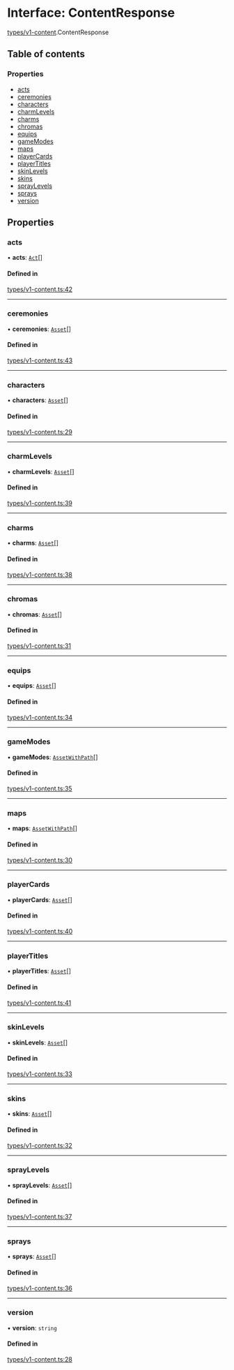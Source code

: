 # Interface: ContentResponse

[types/v1-content](../modules/types_v1_content.md).ContentResponse

## Table of contents

### Properties

- [acts](types_v1_content.ContentResponse.md#acts)
- [ceremonies](types_v1_content.ContentResponse.md#ceremonies)
- [characters](types_v1_content.ContentResponse.md#characters)
- [charmLevels](types_v1_content.ContentResponse.md#charmlevels)
- [charms](types_v1_content.ContentResponse.md#charms)
- [chromas](types_v1_content.ContentResponse.md#chromas)
- [equips](types_v1_content.ContentResponse.md#equips)
- [gameModes](types_v1_content.ContentResponse.md#gamemodes)
- [maps](types_v1_content.ContentResponse.md#maps)
- [playerCards](types_v1_content.ContentResponse.md#playercards)
- [playerTitles](types_v1_content.ContentResponse.md#playertitles)
- [skinLevels](types_v1_content.ContentResponse.md#skinlevels)
- [skins](types_v1_content.ContentResponse.md#skins)
- [sprayLevels](types_v1_content.ContentResponse.md#spraylevels)
- [sprays](types_v1_content.ContentResponse.md#sprays)
- [version](types_v1_content.ContentResponse.md#version)

## Properties

### acts

• **acts**: [`Act`](types_v1_content.Act.md)[]

#### Defined in

[types/v1-content.ts:42](https://github.com/jameslinimk/unofficial-valorant-api/blob/1ba0fed/package/src/types/v1-content.ts#L42)

___

### ceremonies

• **ceremonies**: [`Asset`](types_v1_content.Asset.md)[]

#### Defined in

[types/v1-content.ts:43](https://github.com/jameslinimk/unofficial-valorant-api/blob/1ba0fed/package/src/types/v1-content.ts#L43)

___

### characters

• **characters**: [`Asset`](types_v1_content.Asset.md)[]

#### Defined in

[types/v1-content.ts:29](https://github.com/jameslinimk/unofficial-valorant-api/blob/1ba0fed/package/src/types/v1-content.ts#L29)

___

### charmLevels

• **charmLevels**: [`Asset`](types_v1_content.Asset.md)[]

#### Defined in

[types/v1-content.ts:39](https://github.com/jameslinimk/unofficial-valorant-api/blob/1ba0fed/package/src/types/v1-content.ts#L39)

___

### charms

• **charms**: [`Asset`](types_v1_content.Asset.md)[]

#### Defined in

[types/v1-content.ts:38](https://github.com/jameslinimk/unofficial-valorant-api/blob/1ba0fed/package/src/types/v1-content.ts#L38)

___

### chromas

• **chromas**: [`Asset`](types_v1_content.Asset.md)[]

#### Defined in

[types/v1-content.ts:31](https://github.com/jameslinimk/unofficial-valorant-api/blob/1ba0fed/package/src/types/v1-content.ts#L31)

___

### equips

• **equips**: [`Asset`](types_v1_content.Asset.md)[]

#### Defined in

[types/v1-content.ts:34](https://github.com/jameslinimk/unofficial-valorant-api/blob/1ba0fed/package/src/types/v1-content.ts#L34)

___

### gameModes

• **gameModes**: [`AssetWithPath`](types_v1_content.AssetWithPath.md)[]

#### Defined in

[types/v1-content.ts:35](https://github.com/jameslinimk/unofficial-valorant-api/blob/1ba0fed/package/src/types/v1-content.ts#L35)

___

### maps

• **maps**: [`AssetWithPath`](types_v1_content.AssetWithPath.md)[]

#### Defined in

[types/v1-content.ts:30](https://github.com/jameslinimk/unofficial-valorant-api/blob/1ba0fed/package/src/types/v1-content.ts#L30)

___

### playerCards

• **playerCards**: [`Asset`](types_v1_content.Asset.md)[]

#### Defined in

[types/v1-content.ts:40](https://github.com/jameslinimk/unofficial-valorant-api/blob/1ba0fed/package/src/types/v1-content.ts#L40)

___

### playerTitles

• **playerTitles**: [`Asset`](types_v1_content.Asset.md)[]

#### Defined in

[types/v1-content.ts:41](https://github.com/jameslinimk/unofficial-valorant-api/blob/1ba0fed/package/src/types/v1-content.ts#L41)

___

### skinLevels

• **skinLevels**: [`Asset`](types_v1_content.Asset.md)[]

#### Defined in

[types/v1-content.ts:33](https://github.com/jameslinimk/unofficial-valorant-api/blob/1ba0fed/package/src/types/v1-content.ts#L33)

___

### skins

• **skins**: [`Asset`](types_v1_content.Asset.md)[]

#### Defined in

[types/v1-content.ts:32](https://github.com/jameslinimk/unofficial-valorant-api/blob/1ba0fed/package/src/types/v1-content.ts#L32)

___

### sprayLevels

• **sprayLevels**: [`Asset`](types_v1_content.Asset.md)[]

#### Defined in

[types/v1-content.ts:37](https://github.com/jameslinimk/unofficial-valorant-api/blob/1ba0fed/package/src/types/v1-content.ts#L37)

___

### sprays

• **sprays**: [`Asset`](types_v1_content.Asset.md)[]

#### Defined in

[types/v1-content.ts:36](https://github.com/jameslinimk/unofficial-valorant-api/blob/1ba0fed/package/src/types/v1-content.ts#L36)

___

### version

• **version**: `string`

#### Defined in

[types/v1-content.ts:28](https://github.com/jameslinimk/unofficial-valorant-api/blob/1ba0fed/package/src/types/v1-content.ts#L28)
